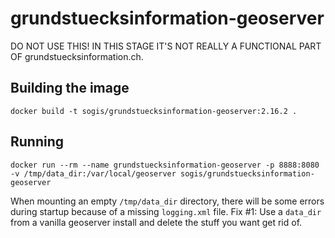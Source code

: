 # grundstuecksinformation-geoserver

DO NOT USE THIS! IN THIS STAGE IT'S NOT REALLY A FUNCTIONAL PART OF grundstuecksinformation.ch.


## Building the image
```
docker build -t sogis/grundstuecksinformation-geoserver:2.16.2 .
```

## Running 
```
docker run --rm --name grundstuecksinformation-geoserver -p 8888:8080 -v /tmp/data_dir:/var/local/geoserver sogis/grundstuecksinformation-geoserver
```

When mounting an empty `/tmp/data_dir` directory, there will be some errors during startup because of a missing `logging.xml` file. Fix #1: Use a `data_dir` from a vanilla geoserver install and delete the stuff you want get rid of.
